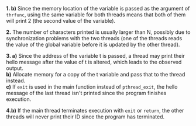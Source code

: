 **1. b)** Since the memory location of the variable is passed as the argument of `thrfunc`, using the same variable for both threads means that both of them will print 2 (the second value of the variable). 

**2.** The number of characters printed is usually larger than N, possibly due to synchronization problems with the two threads (one of the threads reads the value of the global variable before it is updated by the other thread).

**3. a)** Since the address of the variable t is passed, a thread may print their hello message after the value of t is altered, which leads to the observed output.  
**b)** Allocate memory for a copy of the t variable and pass that to the thread instead.  
**c)** If `exit` is used in the main function instead of `pthread_exit`, the hello message of the last thread isn't printed since the program finishes execution.

**4.b)** If the main thread terminates execution with `exit` or `return`, the other threads will never print their ID since the program has terminated.